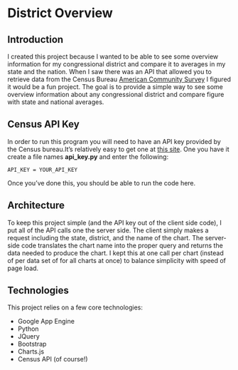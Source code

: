 # District Overview

## Introduction
I created this project because I wanted to be able to see some overview information for my congressional district and compare it to averages in my state and the nation. When I saw there was an API that allowed you to retrieve data from the Census Bureau [American Community Survey](https://www.census.gov/programs-surveys/acs/) I figured it would be a fun project. The goal is to provide a simple way to see some overview information about any congressional district and compare figure with state and national averages.

## Census API Key
In order to run this program you will need to have an API key provided by the Census bureau.It’s relatively easy to get one at [this site](http://api.census.gov/data/key_signup.html). One you have it create a file names **api_key.py** and enter the following:

`API_KEY = YOUR_API_KEY`

Once you’ve done this, you should be able to run the code here.

## Architecture
To keep this project simple (and the API key out of the client side code), I put all of the API calls one the server side. The client simply makes a request including the state, district, and the name of the chart. The server-side code translates the chart name into the proper query and returns the data needed to produce the chart. I kept this at one call per chart (instead of per data set of for all charts at once) to balance simplicity with speed of page load.

## Technologies
This project relies on a few core technologies:
* Google App Engine
* Python
* JQuery
* Bootstrap
* Charts.js
* Census API (of course!)
